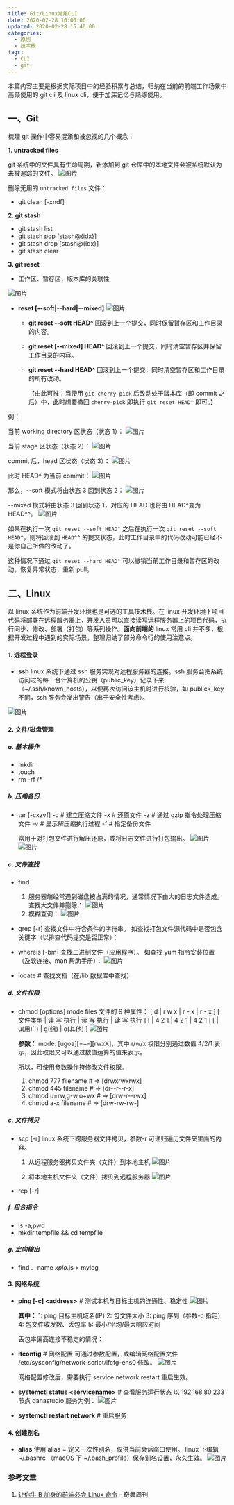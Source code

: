 ```yaml
---
title: Git/Linux常用CLI
date: 2020-02-28 10:00:00
updated: 2020-02-28 15:40:00
categories:
  - 原创
  - 技术栈
tags:
  - CLI
  - git
---
```


本篇内容主要是根据实际项目中的经验积累与总结，归纳在当前的前端工作场景中高频使用的 git cli 及 linux cli，便于加深记忆与熟练使用。

## 一、Git

梳理 git 操作中容易混淆和被忽视的几个概念：

**1. untracked flies**

git 系统中的文件具有生命周期，新添加到 git 仓库中的本地文件会被系统默认为未被追踪的文件。
![图片](../images/10-CLI/image.png)

删除无用的 `untracked files` 文件：

- git clean [-xndf]

**2. git stash**

- git stash list
- git stash pop [stash@{idx}]
- git stash drop [stash@{idx}]
- git stash clear

**3. git reset**

- 工作区、暂存区、版本库的关联性

![图片](../images/10-CLI/image-1.png)

- **reset [--soft|--hard|--mixed]**
  ![图片](../images/10-CLI/image-2.png)

  - **git reset --soft HEAD^**
    回滚到上一个提交，同时保留暂存区和工作目录的内容。
  - **git reset [--mixed] HEAD^**
    回滚到上一个提交，同时清空暂存区并保留工作目录的内容。
  - **git reset --hard HEAD^**
    回滚到上一个提交，同时清空暂存区和工作目录的所有改动。

    【由此可推：当使用 `git cherry-pick` 后改动处于版本库（即 commit 之后）中，此时想要撤回 `cherry-pick` 即执行 `git reset HEAD^` 即可。】

例：

当前 working directory 区状态（状态 1）：
![图片](../images/10-CLI/image-3.png)

当前 stage 区状态（状态 2）：
![图片](../images/10-CLI/image-4.png)

commit 后，head 区状态（状态 3）：
![图片](../images/10-CLI/image-5.png)

此时 HEAD^ 为当前 commit：
![图片](../images/10-CLI/image-6.png)

那么，--soft 模式将由状态 3 回到状态 2：
![图片](../images/10-CLI/image-7.png)

--mixed 模式将由状态 3 回到状态 1，对应的 HEAD 也将由 HEAD^变为 HEAD^^。
![图片](../images/10-CLI/image-8.png)

如果在执行一次 `git reset --soft HEAD^` 之后在执行一次 `git reset --soft HEAD^`，则将回滚到 `HEAD^^` 的提交状态，此时工作目录中的代码改动可能已经不是你自己所做的改动了。

这种情况下通过 `git reset --hard HEAD^` 可以撤销当前工作目录和暂存区的改动，恢复异常状态，重新 pull。

## 二、Linux

以 linux 系统作为前端开发环境也是可选的工具技术栈。在 linux 开发环境下项目代码将部署在远程服务器上，开发人员可以直接读写远程服务器上的项目代码，执行同步、修改、部署（打包）等系列操作。**面向前端的** linux 常用 cli 并不多，根据开发过程中遇到的实际场景，整理归纳了部分命令行的使用注意点。

#### 1. 远程登录

- **ssh**
  linux 系统下通过 ssh 服务实现对远程服务器的连接。ssh 服务会把系统访问过的每一台计算机的公钥（public_key）记录下来（~/.ssh/known_hosts），以便再次访问该主机时进行核验，如 publick_key 不同，ssh 服务会发出警告（出于安全性考虑）。

![图片](../images/10-CLI/image-9.png)

#### 2. 文件/磁盘管理

##### a. 基本操作

- mkdir
- touch
- rm -rf /\*

##### b. 压缩备份

- tar [-cxzvf]
  -c # 建立压缩文件
  -x # 还原文件
  -z # 通过 gzip 指令处理压缩文件
  -v # 显示解压缩执行过程
  -f # 指定备份文件

  常用于对打包文件进行解压还原，或将日志文件进行打包输出。
  ![图片](../images/10-CLI/image-10.png)
  ![图片](../images/10-CLI/image-11.png)

##### c. 文件查找

- find

  1. 服务器端经常遇到磁盘被占满的情况，通常情况下由大的日志文件造成。
     查找大文件并删除：
     ![图片](../images/10-CLI/image-12.png)
  2. 模糊查询：
     ![图片](../images/10-CLI/image-13.png)

- grep [-r]
  查找文件中符合条件的字符串。
  如查找打包文件源代码中是否包含关键字（以排查代码提交是否正常）：

- whereis [-bm]
  查找二进制文件（应用程序）。
  如查找 yum 指令安装位置（及软连接、man 帮助手册）：
  ![图片](../images/10-CLI/image-14.png)

- locate # 查找文档（在/lib 数据库中查找）

##### d. 文件权限

- chmod [options] mode files
  文件的 9 种属性：
  [ d | r w x | r - x | r - x ]
  [ 文件类型 | 读 写 执行 | 读 写 执行 | 读 写 执行 ]
  [ | 4 2 1 | 4 2 1 | 4 2 1 ]
  [ | u(用户) | g(组) | o(其他) ]
  ![图片](../images/10-CLI/image-15.png)

  **参数：**
  mode: [ugoa][=+-][rwxX]，其中 r/w/x 权限分别通过数值 4/2/1 表示，因此权限又可以通过数值运算的值来表示。

  所以，可使用参数操作符修改文件权限。

  1. chmod 777 filename # => [drwxrwxrwx]
  2. chmod 445 filename # => [dr--r--r-x]
  3. chmod u=rw,g-w,o+wx # => [drw-r--rwx]
  4. chmod a-x filename # => [drw-rw-rw-]

##### e. 文件拷贝

- scp [-r]
  linux 系统下跨服务器文件拷贝，参数-r 可递归遍历文件夹里面的内容。

  1. 从远程服务器拷贝文件夹（文件）到本地主机
     ![图片](../images/10-CLI/image-16.png)

  2. 将本地主机文件夹（文件）拷贝到远程服务器
     ![图片](../images/10-CLI/image-17.png)

- rcp [-r]

##### f. 组合指令

- ls -a;pwd
- mkdir tempfile && cd tempfile

##### g. 定向输出

- find . -name _xplo_.js > mylog

#### 3. 网络系统

- **ping [-c] \<address>** # 测试本机与目标主机的连通性、稳定性
  ![图片](../images/10-CLI/image-18.png)

  **其中：**
  1: ping 目标主机域名(IP)
  2: 包文件大小
  3: ping 序列（参数-c 指定）
  4: 包文件收发数、丢包率
  5: 最小/平均/最大响应时间

  丢包率偏高连接不稳定的情况：

- **ifconfig** # 网络配置
  可通过参数配置，或编辑网络配置文件 /etc/sysconfig/network-script/ifcfg-ens0 修改。
  ![图片](../images/10-CLI/image-19.png)

  网络配置修改后，需要执行 service network restart 重启生效。

- **systemctl status \<servicename>** # 查看服务运行状态
  以 192.168.80.233 节点 danastudio 服务为例：
  ![图片](../images/10-CLI/image-20.png)

- **systemctl restart network** # 重启服务

#### 4. 创建别名

- **alias**
  使用 alias <shortname>=<command name> 定义一次性别名，仅供当前会话窗口使用。
  linux 下编辑 ~/.bashrc （macOS 下 ~/.bash_profile）保存别名设置，永久生效。
  ![图片](../images/10-CLI/image-21.png)

### 参考文章

1. [让你牛 B 加身的前端必会 Linux 命令](https://mp.weixin.qq.com/s?__biz=Mzg4MTYwMzY1Mw==&mid=2247496319&idx=1&sn=a9d8e79a0e679dedf80eccd53eacbc52&source=41#wechat_redirect) - 奇舞周刊
